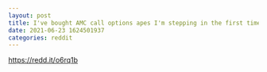 ```yaml
--- 
layout: post 
title: I've bought AMC call options apes I'm stepping in the first time on Robinhood with AMC just some pocket change for me lol😀 
date: 2021-06-23 1624501937 
categories: reddit 
--- 
```

https://redd.it/o6rq1b